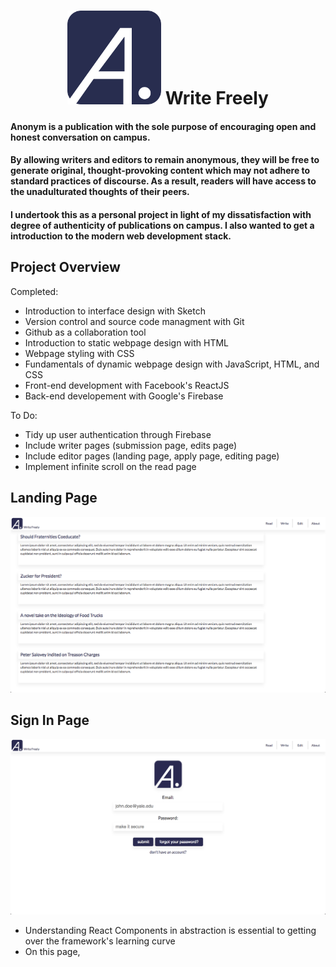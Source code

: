 <h1 align='center' color='#282D4F'>
<img src="src/images/AnonymLogo.svg" width="150"> Write Freely
</h1>

#### Anonym is a publication with the sole purpose of encouraging open and honest conversation on campus.

#### By allowing writers and editors to remain anonymous, they will be free to generate original, thought-provoking content which may not adhere to standard practices of discourse. As a result, readers will have access to the unadulturated thoughts of their peers.

#### I undertook this as a personal project in light of my dissatisfaction with degree of authenticity of publications on campus. I also wanted to get a introduction to the modern web development stack. 

## Project Overview

Completed: 
* Introduction to interface design with Sketch
* Version control and source code managment with Git
* Github as a collaboration tool
* Introduction to static webpage design with HTML
* Webpage styling with CSS
* Fundamentals of dynamic webpage design with JavaScript, HTML, and CSS
* Front-end development with Facebook's ReactJS
* Back-end developement with Google's Firebase


To Do: 
* Tidy up user authentication through Firebase
* Include writer pages (submission page, edits page)
* Include editor pages (landing page, apply page, editing page)
* Implement infinite scroll on the read page 

## Landing Page

<img src="src/images/landingpage.png" width="900"> 

## Sign In Page 

<img src="src/images/signinpage.png" width="900"> 

* Understanding React Components in abstraction is essential to getting over the framework's learning curve
* On this page, 
